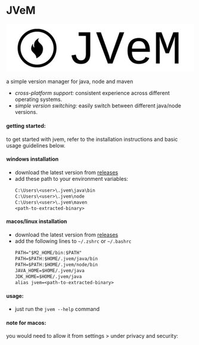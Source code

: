 # JVeM

![](/public/final-logo-black.png)

a simple version manager for java, node and maven
- *cross-platform support:*  consistent experience across different operating systems.
- *simple version switching:* easily switch between different java/node versions.

#### getting started:

to get started with jvem, refer to the installation instructions and basic usage guidelines below.

#### windows installation

- download the latest version from [releases](https://github.com/anusikh/jvem/releases)
- add these path to your environment variables:
	```
	C:\Users\<user>\.jvem\java\bin
	C:\Users\<user>\.jvem\node
	C:\Users\<user>\.jvem\maven
	<path-to-extracted-binary>
	```
#### macos/linux installation

- download the latest version from [releases](https://github.com/anusikh/jvem/releases)
- add the following lines to `~/.zshrc` or `~/.bashrc`
	```
	PATH="$M2_HOME/bin:$PATH"
	PATH=$PATH:$HOME/.jvem/java/bin
	PATH=$PATH:$HOME/.jvem/node/bin
	JAVA_HOME=$HOME/.jvem/java
	JDK_HOME=$HOME/.jvem/java
	alias jvem=<path-to-extracted-binary>
	```

#### usage:

- just run the  `jvem --help` command

#### note for macos:

you would need to allow it from settings > under privacy and security:
<img alt="" src="https://github.com/anusikh/jvem/assets/64547846/0f37ea90-1b68-4272-a823-f8dd2390c324">
